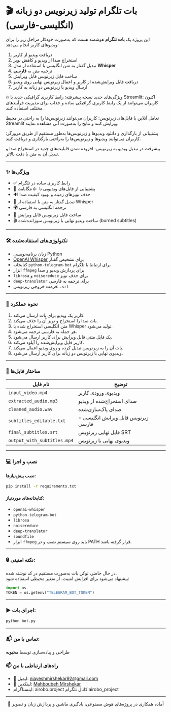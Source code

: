 
# 🎬 بات تلگرام تولید زیرنویس دو زبانه (انگلیسی-فارسی)

این پروژه یک **بات تلگرام** هوشمند هست که به‌صورت خودکار مراحل زیر را برای ویدیوهای کاربر انجام می‌دهد:

1. دریافت ویدیو از کاربر  
2. استخراج صدا از ویدیو و کاهش نویز  
3. تبدیل گفتار به متن انگلیسی با استفاده از مدل **Whisper**  
4. ترجمه متن به **فارسی**  
5. ساخت فایل زیرنویس قابل ویرایش  
6. دریافت فایل ویرایش‌شده از کاربر و اعمال زیرنویس نهایی روی ویدیو  
7. ارسال ویدیو با زیرنویس دو زبانه به کاربر

🔥 ویژگی‌های جدید نسخه پیشرفته:
رابط کاربری گرافیکی جدید با Streamlit: اکنون کاربران می‌توانند از یک رابط کاربری گرافیکی ساده و جذاب برای مدیریت فرآیندهای مختلف استفاده کنند.

تعامل آنلاین با فایل‌های زیرنویس: کاربران می‌توانند زیرنویس‌ها را به راحتی در محیط Streamlit ویرایش کنند و نتایج را به‌صورت آنی مشاهده نمایند.

پشتیبانی از بارگذاری و دانلود ویدیوها و زیرنویس‌ها به‌طور مستقیم از طریق مرورگر: کاربران می‌توانند ویدیوها و زیرنویس‌ها را به‌راحتی بارگذاری و دریافت کنند.

پیشرفت در تبدیل ویدیو به زیرنویس: افزوده شدن قابلیت‌های جدید در استخراج صدا و تبدیل آن به متن با دقت بالاتر.

---

### ✨ ویژگی‌ها
- ✅ رابط کاربری ساده در تلگرام  
- 🎥 پشتیبانی از فایل‌های ویدیویی تا ۵۰ مگابایت  
- 🔊 حذف نویزهای زمینه و بهبود کیفیت صدا  
- 🧠 تبدیل گفتار به متن با استفاده از Whisper  
- 🌍 ترجمه انگلیسی به فارسی  
- 📄 ساخت فایل زیرنویس قابل ویرایش  
- 🎬 ساخت ویدیو نهایی با زیرنویس سوزانده‌شده (burned subtitles)

---

### 🛠 تکنولوژی‌های استفاده‌شده
- زبان برنامه‌نویسی Python  
- [OpenAI Whisper](https://github.com/openai/whisper) برای تشخیص گفتار  
- کتابخانه `python-telegram-bot` برای ارتباط با تلگرام  
- ابزار `ffmpeg` برای پردازش ویدیو و صدا  
- `librosa` و `noisereduce` برای حذف نویز  
- `deep-translator` برای ترجمه به فارسی  
- فرمت خروجی زیرنویس: `.srt`  

---

### 🧰 نحوه عملکرد
1. کاربر یک ویدیو برای بات ارسال می‌کند.  
2. بات صدا را استخراج و نویز آن را حذف می‌کند.  
3. متن انگلیسی استخراج شده با Whisper تولید می‌شود.  
4. هر جمله به فارسی ترجمه می‌شود.  
5. یک فایل متنی قابل ویرایش برای کاربر ارسال می‌شود.  
6. کاربر فایل ویرایش‌شده را آپلود می‌کند.  
7. بات آن را به زیرنویس تبدیل کرده و روی ویدیو اعمال می‌کند.  
8. ویدیوی نهایی با زیرنویس دو زبانه برای کاربر ارسال می‌شود.  

---

### 📂 ساختار فایل‌ها

| نام فایل | توضیح |
|----------|-------|
| `input_video.mp4` | ویدیوی ورودی کاربر |
| `extracted_audio.mp3` | صدای استخراج‌شده از ویدیو |
| `cleaned_audio.wav` | صدای پاک‌سازی‌شده |
| `subtitles_editable.txt` | زیرنویس قابل ویرایش انگلیسی + فارسی |
| `final_subtitles.srt` | فایل نهایی زیرنویس SRT |
| `output_with_subtitles.mp4` | ویدیوی نهایی با زیرنویس |

---

### 💻 نصب و اجرا

#### نصب پیش‌نیازها:
```bash
pip install -r requirements.txt
```

#### کتابخانه‌های موردنیاز:
- `openai-whisper`  
- `python-telegram-bot`  
- `librosa`  
- `noisereduce`  
- `deep-translator`  
- `soundfile`  
- ابزار `ffmpeg` باید روی سیستم نصب و در PATH قرار گرفته باشد.

---

### 🔒 نکته امنیتی:
در حال حاضر، توکن بات به‌صورت مستقیم در کد نوشته شده.  
پیشنهاد می‌شود برای افزایش امنیت، از متغیر محیطی استفاده شود:

```python
import os
TOKEN = os.getenv("TELEGRAM_BOT_TOKEN")
```

---

### ▶️ اجرای بات:
```bash
python bot.py
```

---

### 📬 تماس با من:
طراحی و پیاده‌سازی توسط **محبوبه**  
### 📫 راه‌های ارتباطی با من

- 📧 ایمیل: [niayeshmirshekar92@gmail.com](mailto:niayeshmirshekar92@gmail.com)
- 💼 لینکدین: [Mahboubeh Mirshekar](https://www.linkedin.com/in/mahbubeh-mirshekar-999640170)
- اینستاگرام: airobo.project
  کانال تلگرام:airobo_project

---

<p align="center">
📲 آماده همکاری در پروژه‌های هوش مصنوعی، یادگیری ماشین و پردازش زبان و تصویر
